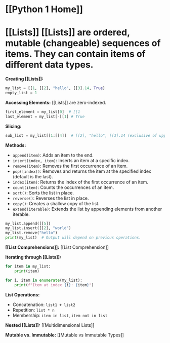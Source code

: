 # [[Python 1 Home]]
# [[Lists]]  [[Lists]] are ordered, mutable (changeable) sequences of items.  They can contain items of different data types.

**Creating [[Lists]]:**

```python
my_list = [[1, [[2], "hello", [[3].14, True]
empty_list = 1
```

**Accessing Elements:**
 [[Lists]] are zero-indexed.

```python
first_element = my_list[0]  # [[1
last_element = my_list[-[[1] # True
```

**Slicing:**

```python
sub_list = my_list[[1:[[4]]  # [[2], "hello", [[3].14 (exclusive of upper bound)
```

**Methods:**

* `append(item)`: Adds an item to the end.
* `insert(index, item)`: Inserts an item at a specific index.
* `remove(item)`: Removes the first occurrence of an item.
* `pop([index])`: Removes and returns the item at the specified index (default is the last).
* `index(item)`: Returns the index of the first occurrence of an item.
* `count(item)`: Counts the occurrences of an item.
* `sort()`: Sorts the list in place.
* `reverse()`: Reverses the list in place.
* `copy()`: Creates a shallow copy of the list.
* `extend(iterable)`: Extends the list by appending elements from another iterable.

```python
my_list.append([[5])
my_list.insert([[2], "world")
my_list.remove("hello")
print(my_list)  # Output will depend on previous operations.
```


**[[List Comprehensions]]:** [[List Comprehension]]


**Iterating through [[Lists]]:**

```python
for item in my_list:
    print(item)

for i, item in enumerate(my_list):
    print(f"Item at index {i}: {item}")
```

**List Operations:**

* Concatenation: `list1 + list2`
* Repetition: `list * n`
* Membership: `item in list`, `item not in list`


**Nested [[Lists]]:** [[Multidimensional Lists]]

**Mutable vs. Immutable:** [[Mutable vs Immutable Types]]
